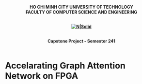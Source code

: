 <strong><div align="center">
HO CHI MINH CITY
UNIVERSITY OF TECHNOLOGY
<br />
FACULTY OF COMPUTER SCIENCE AND ENGINEERING
<br />
<br />

[![N|Solid](https://upload.wikimedia.org/wikipedia/commons/thumb/d/de/HCMUT_official_logo.png/238px-HCMUT_official_logo.png)](https://hcmut.edu.vn/)
<br /></strong>
<br />

**Capstone Project - Semester 241**
<br/>
<br/>

</div>

# Accelarating Graph Attention Network on FPGA
